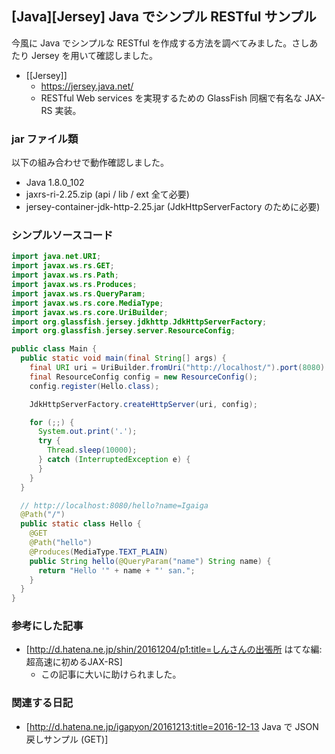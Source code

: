 ## [Java][Jersey] Java でシンプル RESTful サンプル

今風に Java でシンプルな RESTful を作成する方法を調べてみました。さしあたり Jersey を用いて確認しました。

* [[Jersey]]
  * https://jersey.java.net/
  * RESTful Web services を実現するための GlassFish 同梱で有名な JAX-RS 実装。



### jar ファイル類

以下の組み合わせで動作確認しました。

* Java 1.8.0_102
* jaxrs-ri-2.25.zip (api / lib / ext 全て必要)
* jersey-container-jdk-http-2.25.jar (JdkHttpServerFactory のために必要)



### シンプルソースコード


```java
import java.net.URI;
import javax.ws.rs.GET;
import javax.ws.rs.Path;
import javax.ws.rs.Produces;
import javax.ws.rs.QueryParam;
import javax.ws.rs.core.MediaType;
import javax.ws.rs.core.UriBuilder;
import org.glassfish.jersey.jdkhttp.JdkHttpServerFactory;
import org.glassfish.jersey.server.ResourceConfig;

public class Main {
  public static void main(final String[] args) {
    final URI uri = UriBuilder.fromUri("http://localhost/").port(8080).build();
    final ResourceConfig config = new ResourceConfig();
    config.register(Hello.class);

    JdkHttpServerFactory.createHttpServer(uri, config);

    for (;;) {
      System.out.print('.');
      try {
        Thread.sleep(10000);
      } catch (InterruptedException e) {
      }
    }
  }

  // http://localhost:8080/hello?name=Igaiga
  @Path("/")
  public static class Hello {
    @GET
    @Path("hello")
    @Produces(MediaType.TEXT_PLAIN)
    public String hello(@QueryParam("name") String name) {
      return "Hello '" + name + "' san.";
    }
  }
}
```



### 参考にした記事


* [http://d.hatena.ne.jp/shin/20161204/p1:title=しんさんの出張所 はてな編: 超高速に初めるJAX-RS]
  * この記事に大いに助けられました。



### 関連する日記


* [http://d.hatena.ne.jp/igapyon/20161213:title=2016-12-13 Java で JSON 戻しサンプル (GET)]


